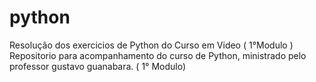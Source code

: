 # python
 Resolução dos exercicios de Python do Curso em Video ( 1°Modulo )
Repositorio para acompanhamento do curso de Python, ministrado pelo professor gustavo guanabara. ( 1° Modulo)
